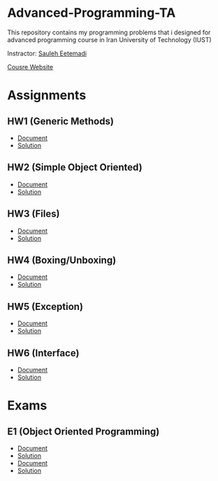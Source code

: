 # Advanced-Programming-TA
This repository contains my programming problems that i designed for advanced programming course in Iran University of Technology (IUST)

Instractor: [Sauleh Eetemadi](http://sauleh.github.io/)

[Cousre Website](http://sauleh.github.io/ap98)

# Assignments
## HW1 (Generic Methods)
  + [Document](https://github.com/omidmirzajani/Advanced-Programming-TA/blob/master/Documents/A1)
  + [Solution](https://github.com/omidmirzajani/Advanced-Programming-TA/blob/master/Solutions/Assignments/A1)
## HW2 (Simple Object Oriented)
  + [Document](https://github.com/omidmirzajani/Advanced-Programming-TA/blob/master/Documents/A2)
  + [Solution](https://github.com/omidmirzajani/Advanced-Programming-TA/blob/master/Solutions/Assignments/A2)
## HW3 (Files)
  + [Document](https://github.com/omidmirzajani/Advanced-Programming-TA/blob/master/Documents/A3)
  + [Solution](https://github.com/omidmirzajani/Advanced-Programming-TA/blob/master/Solutions/Assignments/A3)
## HW4 (Boxing/Unboxing)
  + [Document](https://github.com/omidmirzajani/Advanced-Programming-TA/blob/master/Documents/A4)
  + [Solution](https://github.com/omidmirzajani/Advanced-Programming-TA/blob/master/Solutions/Assignments/A4)
## HW5 (Exception)
  + [Document](https://github.com/omidmirzajani/Advanced-Programming-TA/blob/master/Documents/A5)
  + [Solution](https://github.com/omidmirzajani/Advanced-Programming-TA/blob/master/Solutions/Assignments/A5)
## HW6 (Interface)
  + [Document](https://github.com/omidmirzajani/Advanced-Programming-TA/blob/master/Documents/A6)
  + [Solution](https://github.com/omidmirzajani/Advanced-Programming-TA/blob/master/Solutions/Assignments/A6)


# Exams
## E1 (Object Oriented Programming)
  + [Document](https://github.com/omidmirzajani/Advanced-Programming-TA/blob/master/Documents/Exam1B)
  + [Solution](https://github.com/omidmirzajani/Advanced-Programming-TA/blob/master/Solutions/Exam/Exam1B)
  + [Document](https://github.com/omidmirzajani/Advanced-Programming-TA/blob/master/Documents/Exam1)
  + [Solution](https://github.com/omidmirzajani/Advanced-Programming-TA/blob/master/Solutions/Exam/Exam1_cs)